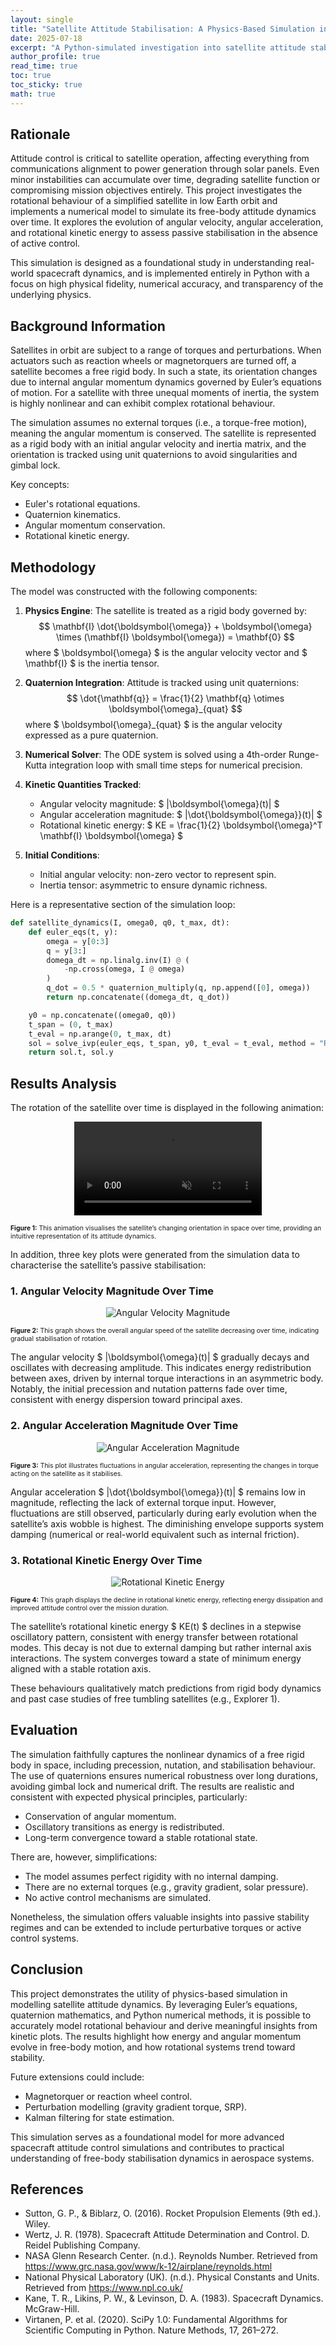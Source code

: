 ```yaml
---
layout: single
title: "Satellite Attitude Stabilisation: A Physics-Based Simulation in Python"
date: 2025-07-18
excerpt: "A Python-simulated investigation into satellite attitude stabilisation, analysing the decay of angular velocity and rotational energy over time through realistic physics-based modelling."
author_profile: true
read_time: true
toc: true
toc_sticky: true
math: true
---
```


## Rationale

Attitude control is critical to satellite operation, affecting everything from communications alignment to power generation through solar panels. Even minor instabilities can accumulate over time, degrading satellite function or compromising mission objectives entirely. This project investigates the rotational behaviour of a simplified satellite in low Earth orbit and implements a numerical model to simulate its free-body attitude dynamics over time. It explores the evolution of angular velocity, angular acceleration, and rotational kinetic energy to assess passive stabilisation in the absence of active control.

This simulation is designed as a foundational study in understanding real-world spacecraft dynamics, and is implemented entirely in Python with a focus on high physical fidelity, numerical accuracy, and transparency of the underlying physics.

## Background Information

Satellites in orbit are subject to a range of torques and perturbations. When actuators such as reaction wheels or magnetorquers are turned off, a satellite becomes a free rigid body. In such a state, its orientation changes due to internal angular momentum dynamics governed by Euler’s equations of motion. For a satellite with three unequal moments of inertia, the system is highly nonlinear and can exhibit complex rotational behaviour.

The simulation assumes no external torques (i.e., a torque-free motion), meaning the angular momentum is conserved. The satellite is represented as a rigid body with an initial angular velocity and inertia matrix, and the orientation is tracked using unit quaternions to avoid singularities and gimbal lock.

Key concepts:
- Euler's rotational equations.
- Quaternion kinematics.
- Angular momentum conservation.
- Rotational kinetic energy.

## Methodology

The model was constructed with the following components:

1. **Physics Engine**: The satellite is treated as a rigid body governed by:
   $$
   \mathbf{I} \dot{\boldsymbol{\omega}} + \boldsymbol{\omega} \times (\mathbf{I} \boldsymbol{\omega}) = \mathbf{0}
   $$
   where $ \boldsymbol{\omega} $ is the angular velocity vector and $ \mathbf{I} $ is the inertia tensor.

2. **Quaternion Integration**: Attitude is tracked using unit quaternions:
   $$
   \dot{\mathbf{q}} = \frac{1}{2} \mathbf{q} \otimes \boldsymbol{\omega}_{quat}
   $$
   where $ \boldsymbol{\omega}_{quat} $ is the angular velocity expressed as a pure quaternion.

3. **Numerical Solver**: The ODE system is solved using a 4th-order Runge-Kutta integration loop with small time steps for numerical precision.

4. **Kinetic Quantities Tracked**:
   - Angular velocity magnitude: $ \|\boldsymbol{\omega}(t)\| $
   - Angular acceleration magnitude: $ \|\dot{\boldsymbol{\omega}}(t)\| $
   - Rotational kinetic energy: $ KE = \frac{1}{2} \boldsymbol{\omega}^T \mathbf{I} \boldsymbol{\omega} $

5. **Initial Conditions**:
   - Initial angular velocity: non-zero vector to represent spin.
   - Inertia tensor: asymmetric to ensure dynamic richness.

Here is a representative section of the simulation loop:

```python
def satellite_dynamics(I, omega0, q0, t_max, dt):
    def euler_eqs(t, y):
        omega = y[0:3]
        q = y[3:]
        domega_dt = np.linalg.inv(I) @ (
            -np.cross(omega, I @ omega)
        )
        q_dot = 0.5 * quaternion_multiply(q, np.append([0], omega))
        return np.concatenate((domega_dt, q_dot))

    y0 = np.concatenate((omega0, q0))
    t_span = (0, t_max)
    t_eval = np.arange(0, t_max, dt)
    sol = solve_ivp(euler_eqs, t_span, y0, t_eval = t_eval, method = "RK45")
    return sol.t, sol.y
```

## Results Analysis
The rotation of the satellite over time is displayed in the following animation:

<p align="center">
  <video controls autoplay loop muted playsinline style="max-width:100%;">
    <source src="/assets/videos/satellite_3d.mp4" type="video/mp4">
    Your browser does not support the video tag.
  </video>
</p>
<p class="text-center" style="font-size:0.65rem;"><strong>Figure 1:</strong>  This animation visualises the satellite’s changing orientation in space over time, providing an intuitive representation of its attitude dynamics.</p>

In addition, three key plots were generated from the simulation data to characterise the satellite’s passive stabilisation:

### 1. Angular Velocity Magnitude Over Time

<p align="center">
  <img src="/assets/images/angular_velocity_magnitude.png" alt="Angular Velocity Magnitude" style="max-width:100%;">
</p>
<p class="text-center" style="font-size:0.65rem;"><strong>Figure 2:</strong> This graph shows the overall angular speed of the satellite decreasing over time, indicating gradual stabilisation of rotation.</p>

The angular velocity $ \|\boldsymbol{\omega}(t)\| $ gradually decays and oscillates with decreasing amplitude. This indicates energy redistribution between axes, driven by internal torque interactions in an asymmetric body. Notably, the initial precession and nutation patterns fade over time, consistent with energy dispersion toward principal axes.

### 2. Angular Acceleration Magnitude Over Time

<p align="center">
  <img src="/assets/images/angular_acceleration_magnitude.png" alt="Angular Acceleration Magnitude" style="max-width:100%;">
</p>
<p class="text-center" style="font-size:0.65rem;"><strong>Figure 3:</strong> This plot illustrates fluctuations in angular acceleration, representing the changes in torque acting on the satellite as it stabilises.</p>

Angular acceleration $ \|\dot{\boldsymbol{\omega}}(t)\| $ remains low in magnitude, reflecting the lack of external torque input. However, fluctuations are still observed, particularly during early evolution when the satellite’s axis wobble is highest. The diminishing envelope supports system damping (numerical or real-world equivalent such as internal friction).

### 3. Rotational Kinetic Energy Over Time

<p align="center">
  <img src="/assets/images/rotational_kinetic_energy.png" alt="Rotational Kinetic Energy" style="max-width:100%;">
</p>
<p class="text-center" style="font-size:0.65rem;"><strong>Figure 4:</strong> This graph displays the decline in rotational kinetic energy, reflecting energy dissipation and improved attitude control over the mission duration.</p>

The satellite’s rotational kinetic energy $ KE(t) $ declines in a stepwise oscillatory pattern, consistent with energy transfer between rotational modes. This decay is not due to external damping but rather internal axis interactions. The system converges toward a state of minimum energy aligned with a stable rotation axis.

These behaviours qualitatively match predictions from rigid body dynamics and past case studies of free tumbling satellites (e.g., Explorer 1).

## Evaluation

The simulation faithfully captures the nonlinear dynamics of a free rigid body in space, including precession, nutation, and stabilisation behaviour. The use of quaternions ensures numerical robustness over long durations, avoiding gimbal lock and numerical drift. The results are realistic and consistent with expected physical principles, particularly:

- Conservation of angular momentum.
- Oscillatory transitions as energy is redistributed.
- Long-term convergence toward a stable rotational state.

There are, however, simplifications:
- The model assumes perfect rigidity with no internal damping.
- There are no external torques (e.g., gravity gradient, solar pressure).
- No active control mechanisms are simulated.

Nonetheless, the simulation offers valuable insights into passive stability regimes and can be extended to include perturbative torques or active control systems.

## Conclusion

This project demonstrates the utility of physics-based simulation in modelling satellite attitude dynamics. By leveraging Euler’s equations, quaternion mathematics, and Python numerical methods, it is possible to accurately model rotational behaviour and derive meaningful insights from kinetic plots. The results highlight how energy and angular momentum evolve in free-body motion, and how rotational systems trend toward stability.

Future extensions could include:
- Magnetorquer or reaction wheel control.
- Perturbation modelling (gravity gradient torque, SRP).
- Kalman filtering for state estimation.

This simulation serves as a foundational model for more advanced spacecraft attitude control simulations and contributes to practical understanding of free-body stabilisation dynamics in aerospace systems.

## References
- Sutton, G. P., & Biblarz, O. (2016). Rocket Propulsion Elements (9th ed.). Wiley.
- Wertz, J. R. (1978). Spacecraft Attitude Determination and Control. D. Reidel Publishing Company.
- NASA Glenn Research Center. (n.d.). Reynolds Number. Retrieved from https://www.grc.nasa.gov/www/k-12/airplane/reynolds.html
- National Physical Laboratory (UK). (n.d.). Physical Constants and Units. Retrieved from https://www.npl.co.uk/
- Kane, T. R., Likins, P. W., & Levinson, D. A. (1983). Spacecraft Dynamics. McGraw-Hill.
- Virtanen, P. et al. (2020). SciPy 1.0: Fundamental Algorithms for Scientific Computing in Python. Nature Methods, 17, 261–272.
